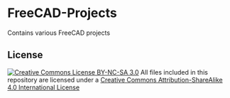 # FreeCAD-Projects
Contains various FreeCAD projects 



License
-------
[![Creative Commons License BY-NC-SA 3.0](https://i.creativecommons.org/l/by-sa/4.0/88x31.png "Creative Commons License")](http://creativecommons.org/licenses/by-sa/4.0/)
All files included in this repository are licensed under a [Creative Commons Attribution-ShareAlike 4.0 International License](http://creativecommons.org/licenses/by-sa/4.0/)